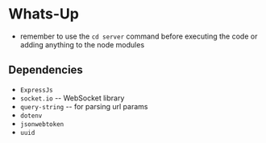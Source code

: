 # Whats-Up

* remember to use the `cd server` command before executing the code or adding anything to the node modules

## Dependencies 
* `ExpressJs`
* `socket.io` -- WebSocket library
* `query-string` -- for parsing url params
* `dotenv` 
* `jsonwebtoken` 
* `uuid` 
